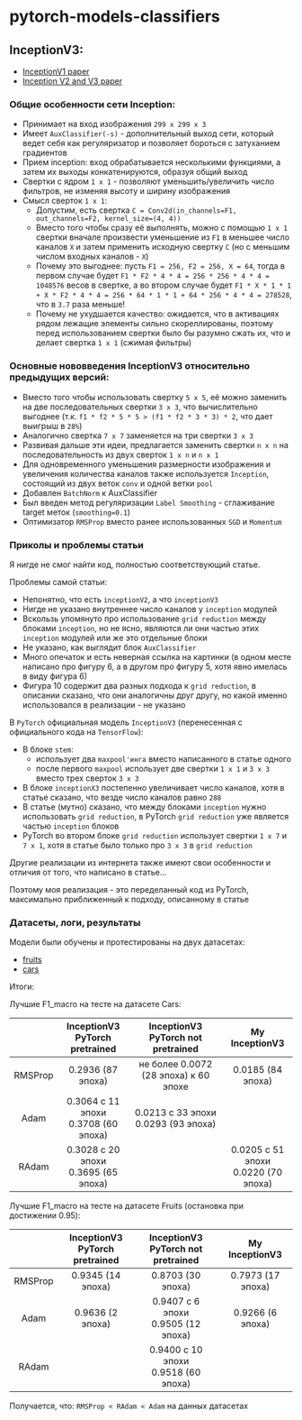 # pytorch-models-classifiers

[//]: # (## VisionTransformer)

[//]: # ()

[//]: # (### Архитектура)

[//]: # ()

[//]: # (* Принимает на вход изображения `224 x 224 x 3`)

[//]: # (* Разбиваем изображение на патчи размером `16 x 16` &#40;всего получается `14 x 14` патчей&#41;)

[//]: # (* Вектор этих патчей подается на вход модели)

[//]: # (* Полносвязный слой `nn.Linear&#40;channels * patch_size * patch_stride, d_model&#41;` переводит во внутреннюю)

[//]: # (  размерность `d_model` &#40;по дефолту равна `768`&#41;)

[//]: # (* )

## InceptionV3:

* [InceptionV1 paper](https://arxiv.org/pdf/1409.4842v1.pdf)
* [Inception V2 and V3 paper](https://arxiv.org/pdf/1512.00567v3.pdf)

### Общие особенности сети Inception:

* Принимает на вход изображения `299 х 299 x 3`
* Имеет `AuxClassifier(-s)` - дополнительный выход сети, который ведет себя как регуляризатор и позволяет бороться с
  затуханием градиентов
* Прием inception: вход обрабатывается несколькими функциями, а затем их выходы конкатенируются, образуя
  общий выход
* Свертки с ядром `1 x 1` - позволяют уменьшить/увеличить число фильтров, не изменяя высоту и ширину изображения
* Смысл сверток `1 x 1`:
    * Допустим, есть свертка `C = Conv2d(in_channels=F1, out_channels=F2, kernel_size=(4, 4))`
    * Вместо того чтобы сразу её выполнять, можно с помощью `1 x 1` свертки вначале произвести уменьшение из `F1` в
      меньшее
      число каналов `X` и затем применить исходную свертку `C` (но с меньшим числом входных каналов - `X`)
    * Почему это выгоднее: пусть `F1 = 256, F2 = 256, X = 64`, тогда в первом случае
      будет `F1 * F2 * 4 * 4 = 256 * 256 * 4 * 4 = 1048576` весов в свертке, а во втором случае
      будет `F1 * X * 1 * 1 + X * F2 * 4 * 4 = 256 * 64 * 1 * 1 + 64 * 256 * 4 * 4 = 278528`, что в `3.7` раза меньше!
    * Почему не ухудшается качество: ожидается, что в активациях рядом лежащие элементы сильно скореллированы, поэтому
      перед использованием свертки было бы разумно сжать их, что и делает свертка `1 x 1` (сжимая фильтры)

### Основные нововведения InceptionV3 относительно предыдущих версий:

* Вместо того чтобы использовать свертку `5 х 5`, её можно заменить на две последовательных свертки `3 х 3`, что
  вычислительно выгоднее (т.к. `f1 * f2 * 5 * 5 > (f1 * f2 * 3 * 3) * 2`, что дает выигрыш в `28%`)
* Аналогично свертка `7 x 7` заменяется на три свертки `3 x 3`
* Развивая дальше эти идеи, предлагается заменить свертки `n x n` на последовательность из двух сверток `1 x n`
  и `n x 1`
* Для одновременного уменьшения размерности изображения и увеличения количества каналов также используется `Inception`,
  состоящий из двух веток `conv` и одной ветки `pool`
* Добавлен `BatchNorm` к AuxClassifier
* Был введен метод регуляризации `Label Smoothing` - сглаживание target меток (`smoothing=0.1`)
* Оптимизатор `RMSProp` вместо ранее использованных `SGD` и `Momentum`

### Приколы и проблемы статьи

Я нигде не смог найти код, полностью соответствующий статье.

Проблемы самой статьи:

* Непонятно, что есть `inceptionV2`, а что `inceptionV3`
* Нигде не указано внутреннее число каналов у `inception` модулей
* Вскользь упомянуто про использование `grid reduction` между блоками `inception`, но не ясно, являются ли они частью
  этих `inception` модулей или же это отдельные блоки
* Не указано, как выглядит блок `AuxClassifier`
* Много опечаток и есть неверная ссылка на картинки (в одном месте написано про фигуру 6, а в другом про фигуру 5, хотя
  явно имелась в виду фигура 6)
* Фигура 10 содержит два разных подхода к `grid reduction`, в описании сказано, что они аналогичны друг другу, но какой
  именно использовался в реализации - не указано

В `PyTorch` официальная модель `InceptionV3` (перенесенная с официального кода на `TensorFlow`):

* В блоке `stem`:
    * использует два `maxpool'инга` вместо написанного в статье одного
    * после первого `maxpool` использует две свертки `1 x 1` и `3 x 3` вместо трех сверток `3 x 3`
* В блоке `inceptionX3` постепенно увеличивает число каналов, хотя в статье сказано, что везде число каналов равно `288`
* В статье (мутно) сказано, что между блоками `inception` нужно использовать `grid reduction`, в
  PyTorch `grid reduction` уже является частью `inception` блоков
* PyTorch во втором блоке `grid reduction` использует свертки `1 x 7` и `7 x 1`, хотя в статье было только про `3 x 3`
  в `grid reduction`

Другие реализации из интернета также имеют свои особенности и отличия от того, что написано в статье...

Поэтому моя реализация - это переделанный код из PyTorch, максимально приближенный к подходу, описанному в статье

### Датасеты, логи, результаты

Модели были обучены и протестированы на двух датасетах:

* [fruits](https://www.kaggle.com/datasets/moltean/fruits)
* [cars](https://www.kaggle.com/datasets/jutrera/stanford-car-dataset-by-classes-folder)

Итоги:

Лучшие F1_macro на тесте на датасете Cars:

|         |   InceptionV3<br/>PyTorch pretrained    | InceptionV3<br/>PyTorch not pretrained  |             My InceptionV3              |
|:-------:|:---------------------------------------:|:---------------------------------------:|:---------------------------------------:|
| RMSProp |            0.2936 (87 эпоха)            |  не более 0.0072 (28 эпоха) к 60 эпохе  |            0.0185 (84 эпоха)            |
|  Adam   | 0.3064 с 11 эпохи<br/>0.3708 (60 эпоха) | 0.0213 с 33 эпохи<br/>0.0293 (93 эпоха) |                                         |
|  RAdam  | 0.3028 с 20 эпохи<br/>0.3695 (65 эпоха) |                                         | 0.0205 с 51 эпохи<br/>0.0220 (70 эпоха) |

Лучшие F1_macro на тесте на датасете Fruits (остановка при достижении 0.95):

|         | InceptionV3<br/>PyTorch pretrained | InceptionV3<br/>PyTorch not pretrained  |  My InceptionV3   |
|:-------:|:----------------------------------:|:---------------------------------------:|:-----------------:|
| RMSProp |         0.9345 (14 эпоха)          |            0.8703 (30 эпоха)            | 0.7973 (17 эпоха) |
|  Adam   |          0.9636 (2 эпоха)          | 0.9407 с 6 эпохи<br/>0.9505 (12 эпоха)  | 0.9266 (6 эпоха)  |
|  RAdam  |                                    | 0.9400 с 10 эпохи<br/>0.9518 (60 эпоха) |                   |

Получается, что: `RMSProp < RAdam < Adam` на данных датасетах
